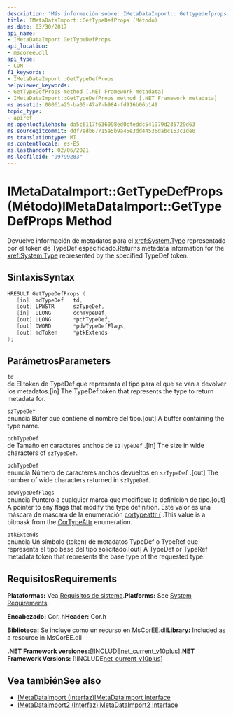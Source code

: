 ```yaml
---
description: 'Más información sobre: IMetaDataImport:: Gettypedefprops ((método)'
title: IMetaDataImport::GetTypeDefProps (Método)
ms.date: 03/30/2017
api_name:
- IMetaDataImport.GetTypeDefProps
api_location:
- mscoree.dll
api_type:
- COM
f1_keywords:
- IMetaDataImport::GetTypeDefProps
helpviewer_keywords:
- GetTypeDefProps method [.NET Framework metadata]
- IMetaDataImport::GetTypeDefProps method [.NET Framework metadata]
ms.assetid: 00061a25-ba05-47a7-b984-fd916b06b149
topic_type:
- apiref
ms.openlocfilehash: da5c6117f636098ed0cfeddc541979d235729d63
ms.sourcegitcommit: ddf7edb67715a5b9a45e3dd44536dabc153c1de0
ms.translationtype: MT
ms.contentlocale: es-ES
ms.lasthandoff: 02/06/2021
ms.locfileid: "99799283"
---
```

# <a name="imetadataimportgettypedefprops-method"></a><span data-ttu-id="5bd28-103">IMetaDataImport::GetTypeDefProps (Método)</span><span class="sxs-lookup"><span data-stu-id="5bd28-103">IMetaDataImport::GetTypeDefProps Method</span></span>

<span data-ttu-id="5bd28-104">Devuelve información de metadatos para el <xref:System.Type> representado por el token de TypeDef especificado.</span><span class="sxs-lookup"><span data-stu-id="5bd28-104">Returns metadata information for the <xref:System.Type> represented by the specified TypeDef token.</span></span>  
  
## <a name="syntax"></a><span data-ttu-id="5bd28-105">Sintaxis</span><span class="sxs-lookup"><span data-stu-id="5bd28-105">Syntax</span></span>  
  
```cpp  
HRESULT GetTypeDefProps (  
   [in]  mdTypeDef   td,  
   [out] LPWSTR      szTypeDef,  
   [in]  ULONG       cchTypeDef,  
   [out] ULONG       *pchTypeDef,  
   [out] DWORD       *pdwTypeDefFlags,  
   [out] mdToken     *ptkExtends  
);  
```  
  
## <a name="parameters"></a><span data-ttu-id="5bd28-106">Parámetros</span><span class="sxs-lookup"><span data-stu-id="5bd28-106">Parameters</span></span>  

 `td`  
 <span data-ttu-id="5bd28-107">de El token de TypeDef que representa el tipo para el que se van a devolver los metadatos.</span><span class="sxs-lookup"><span data-stu-id="5bd28-107">[in] The TypeDef token that represents the type to return metadata for.</span></span>  
  
 `szTypeDef`  
 <span data-ttu-id="5bd28-108">enuncia Búfer que contiene el nombre del tipo.</span><span class="sxs-lookup"><span data-stu-id="5bd28-108">[out] A buffer containing the type name.</span></span>  
  
 `cchTypeDef`  
 <span data-ttu-id="5bd28-109">de Tamaño en caracteres anchos de `szTypeDef` .</span><span class="sxs-lookup"><span data-stu-id="5bd28-109">[in] The size in wide characters of `szTypeDef`.</span></span>  
  
 `pchTypeDef`  
 <span data-ttu-id="5bd28-110">enuncia Número de caracteres anchos devueltos en `szTypeDef` .</span><span class="sxs-lookup"><span data-stu-id="5bd28-110">[out] The number of wide characters returned in `szTypeDef`.</span></span>  
  
 `pdwTypeDefFlags`  
 <span data-ttu-id="5bd28-111">enuncia Puntero a cualquier marca que modifique la definición de tipo.</span><span class="sxs-lookup"><span data-stu-id="5bd28-111">[out] A pointer to any flags that modify the type definition.</span></span> <span data-ttu-id="5bd28-112">Este valor es una máscara de máscara de la enumeración [cortypeattr (](cortypeattr-enumeration.md) .</span><span class="sxs-lookup"><span data-stu-id="5bd28-112">This value is a bitmask from the [CorTypeAttr](cortypeattr-enumeration.md) enumeration.</span></span>  
  
 `ptkExtends`  
 <span data-ttu-id="5bd28-113">enuncia Un símbolo (token) de metadatos TypeDef o TypeRef que representa el tipo base del tipo solicitado.</span><span class="sxs-lookup"><span data-stu-id="5bd28-113">[out] A TypeDef or TypeRef metadata token that represents the base type of the requested type.</span></span>  
  
## <a name="requirements"></a><span data-ttu-id="5bd28-114">Requisitos</span><span class="sxs-lookup"><span data-stu-id="5bd28-114">Requirements</span></span>  

 <span data-ttu-id="5bd28-115">**Plataformas:** Vea [Requisitos de sistema](../../get-started/system-requirements.md).</span><span class="sxs-lookup"><span data-stu-id="5bd28-115">**Platforms:** See [System Requirements](../../get-started/system-requirements.md).</span></span>  
  
 <span data-ttu-id="5bd28-116">**Encabezado:** Cor. h</span><span class="sxs-lookup"><span data-stu-id="5bd28-116">**Header:** Cor.h</span></span>  
  
 <span data-ttu-id="5bd28-117">**Biblioteca:** Se incluye como un recurso en MsCorEE.dll</span><span class="sxs-lookup"><span data-stu-id="5bd28-117">**Library:** Included as a resource in MsCorEE.dll</span></span>  
  
 <span data-ttu-id="5bd28-118">**.NET Framework versiones:**[!INCLUDE[net_current_v10plus](../../../../includes/net-current-v10plus-md.md)]</span><span class="sxs-lookup"><span data-stu-id="5bd28-118">**.NET Framework Versions:** [!INCLUDE[net_current_v10plus](../../../../includes/net-current-v10plus-md.md)]</span></span>  
  
## <a name="see-also"></a><span data-ttu-id="5bd28-119">Vea también</span><span class="sxs-lookup"><span data-stu-id="5bd28-119">See also</span></span>

- [<span data-ttu-id="5bd28-120">IMetaDataImport (Interfaz)</span><span class="sxs-lookup"><span data-stu-id="5bd28-120">IMetaDataImport Interface</span></span>](imetadataimport-interface.md)
- [<span data-ttu-id="5bd28-121">IMetaDataImport2 (Interfaz)</span><span class="sxs-lookup"><span data-stu-id="5bd28-121">IMetaDataImport2 Interface</span></span>](imetadataimport2-interface.md)
